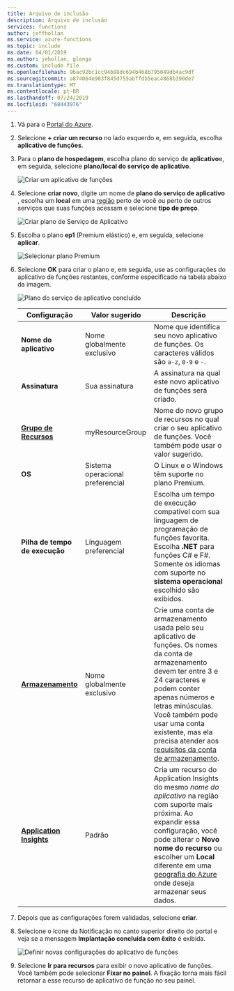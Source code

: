 ```yaml
---
title: Arquivo de inclusão
description: Arquivo de inclusão
services: functions
author: jeffhollan
ms.service: azure-functions
ms.topic: include
ms.date: 04/01/2019
ms.author: jehollan, glenga
ms.custom: include file
ms.openlocfilehash: 9bac92bc1cc94b88dc694b468b795049db4ac9df
ms.sourcegitcommit: a874064e903f845d755abffdb5eac4868b390de7
ms.translationtype: MT
ms.contentlocale: pt-BR
ms.lasthandoff: 07/24/2019
ms.locfileid: "68443976"
---
```

1. Vá para o [Portal do Azure](https://portal.azure.com).

1. Selecione **+ criar um recurso** no lado esquerdo e, em seguida, escolha **aplicativo de funções**.

1. Para o **plano de hospedagem**, escolha plano do serviço de **aplicativo**e, em seguida, selecione **plano/local do serviço de aplicativo**.

    ![Criar um aplicativo de funções](./media/functions-premium-create/create-function-app-resource.png)

1. Selecione **criar novo**, digite um nome de **plano do serviço de aplicativo** , escolha um **local** em uma [região](https://azure.microsoft.com/regions/) perto de você ou perto de outros serviços que suas funções acessam e selecione **tipo de preço**.

    ![Criar plano de Serviço de Aplicativo](./media/functions-premium-create/new-app-service-plan.png)

1. Escolha o plano **ep1** (Premium elástico) e, em seguida, selecione **aplicar**.

    ![Selecionar plano Premium](./media/functions-premium-create/hosting-plan.png) 

1. Selecione **OK** para criar o plano e, em seguida, use as configurações do aplicativo de funções restantes, conforme especificado na tabela abaixo da imagem. 

    ![Plano do serviço de aplicativo concluído](./media/functions-premium-create/create-function-app.png)  

    | Configuração      | Valor sugerido  | Descrição                                        |
    | ------------ |  ------- | -------------------------------------------------- |
    | **Nome do aplicativo** | Nome globalmente exclusivo | Nome que identifica seu novo aplicativo de funções. Os caracteres válidos são `a-z`, `0-9` e `-`.  | 
    | **Assinatura** | Sua assinatura | A assinatura na qual este novo aplicativo de funções será criado. |
    | **[Grupo de Recursos](../articles/azure-resource-manager/resource-group-overview.md)** |  myResourceGroup | Nome do novo grupo de recursos no qual criar o seu aplicativo de funções. Você também pode usar o valor sugerido. |
    | **OS** | Sistema operacional preferencial | O Linux e o Windows têm suporte no plano Premium. |
    | **Pilha de tempo de execução** | Linguagem preferencial | Escolha um tempo de execução compatível com sua linguagem de programação de funções favorita. Escolha **.NET** para funções C# e F#. Somente os idiomas com suporte no **sistema operacional** escolhido são exibidos. |
    | **[Armazenamento](../articles/storage/common/storage-quickstart-create-account.md)** |  Nome globalmente exclusivo |  Crie uma conta de armazenamento usada pelo seu aplicativo de funções. Os nomes da conta de armazenamento devem ter entre 3 e 24 caracteres e podem conter apenas números e letras minúsculas. Você também pode usar uma conta existente, mas ela precisa atender aos [requisitos da conta de armazenamento](../articles/azure-functions/functions-scale.md#storage-account-requirements). |
    | **[Application Insights](../articles/azure-functions/functions-monitoring.md)** | Padrão | Cria um recurso do Application Insights do mesmo *nome do aplicativo* na região com suporte mais próxima. Ao expandir essa configuração, você pode alterar o **Novo nome do recurso** ou escolher um **Local** diferente em uma [geografia do Azure](https://azure.microsoft.com/global-infrastructure/geographies/) onde deseja armazenar seus dados. |

1. Depois que as configurações forem validadas, selecione **criar**.

1. Selecione o ícone da Notificação no canto superior direito do portal e veja se a mensagem **Implantação concluída com êxito** é exibida.

    ![Definir novas configurações do aplicativo de funções](./media/functions-premium-create/function-app-create-notification.png)

1. Selecione **Ir para recursos** para exibir o novo aplicativo de funções. Você também pode selecionar **Fixar no painel**. A fixação torna mais fácil retornar a esse recurso de aplicativo de função no seu painel.